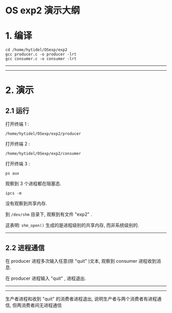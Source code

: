 # OS exp2 演示大纲

# 1. 编译

```shell
cd /home/hytidel/OSexp/exp2
gcc producer.c -o producer -lrt
gcc consumer.c -o consumer -lrt
```

---

---

# 2. 演示

## 2.1 运行

打开终端 1 : 

```shell
/home/hytidel/OSexp/exp2/producer
```



打开终端 2 : 

```shell
/home/hytidel/OSexp/exp2/consumer
```



打开终端 3 : 

```shell
ps aux
```

观察到 3 个进程都在阻塞态. 

```shell
ipcs -m
```

没有观察到共享内存. 

到 ``/dev/shm`` 目录下, 观察到有文件 "exp2" . 

这表明: ``shm_open()`` 生成的是进程级别的共享内存, 而非系统级别的. 

---

## 2.2 进程通信

在 producer 进程多次输入任意(除 "quit" )文本, 观察到 consumer 进程收到消息. 

在 producer 进程输入 "quit" , 进程退出. 

---

---



















生产者进程和收到 "quit" 的消费者进程退出, 说明生产者与两个消费者有进程通信, 但两消费者间无进程通信
